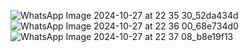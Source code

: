 ![WhatsApp Image 2024-10-27 at 22 35 30_52da434d](https://github.com/user-attachments/assets/9f464b97-d5b0-4d22-a175-ccb5e45ed949)
![WhatsApp Image 2024-10-27 at 22 36 00_68e734d0](https://github.com/user-attachments/assets/60933153-6874-428d-bd62-9946d802f1d1)
![WhatsApp Image 2024-10-27 at 22 37 08_b8e19f13](https://github.com/user-attachments/assets/d8f6af24-f5e5-4f16-aaf8-fe7178302d0f)
